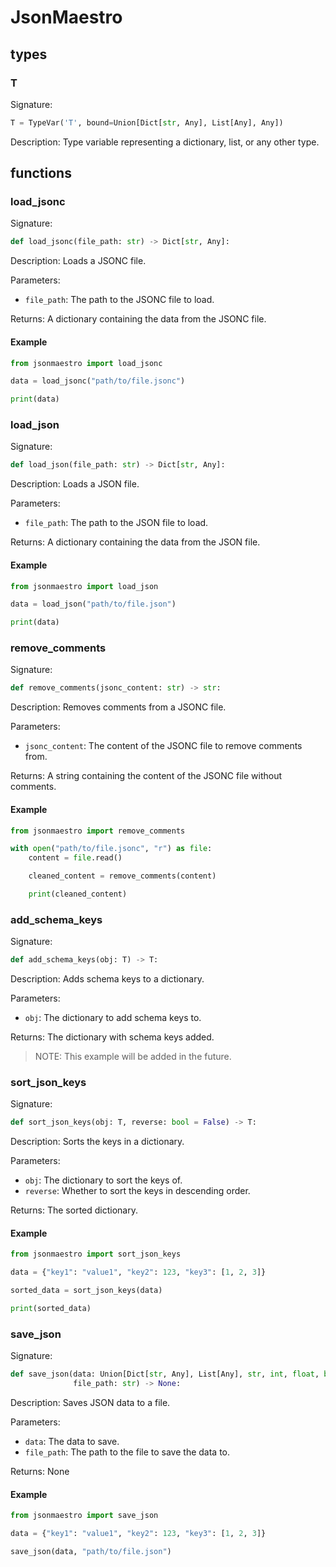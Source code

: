 
# JsonMaestro

## types

### T

Signature:

```python
T = TypeVar('T', bound=Union[Dict[str, Any], List[Any], Any])
```

Description:
Type variable representing a dictionary, list, or any other type.

## functions

### load_jsonc

Signature:

```python
def load_jsonc(file_path: str) -> Dict[str, Any]:
```

Description:
Loads a JSONC file.

Parameters:

- `file_path`: The path to the JSONC file to load.

Returns:
A dictionary containing the data from the JSONC file.

#### Example

```python
from jsonmaestro import load_jsonc

data = load_jsonc("path/to/file.jsonc")

print(data)
```

### load_json

Signature:

```python
def load_json(file_path: str) -> Dict[str, Any]:
```

Description:
Loads a JSON file.

Parameters:

- `file_path`: The path to the JSON file to load.

Returns:
A dictionary containing the data from the JSON file.

#### Example

```python
from jsonmaestro import load_json

data = load_json("path/to/file.json")

print(data)
```

### remove_comments

Signature:

```python
def remove_comments(jsonc_content: str) -> str:
```

Description:
Removes comments from a JSONC file.

Parameters:

- `jsonc_content`: The content of the JSONC file to remove comments from.

Returns:
A string containing the content of the JSONC file without comments.

#### Example

```python
from jsonmaestro import remove_comments

with open("path/to/file.jsonc", "r") as file:
    content = file.read()

    cleaned_content = remove_comments(content)

    print(cleaned_content)
```

### add_schema_keys

Signature:

```python
def add_schema_keys(obj: T) -> T:
```

Description:
Adds schema keys to a dictionary.

Parameters:

- `obj`: The dictionary to add schema keys to.

Returns:
The dictionary with schema keys added.

>NOTE:
>This example will be added in the future.

### sort_json_keys

Signature:

```python
def sort_json_keys(obj: T, reverse: bool = False) -> T:
```

Description:
Sorts the keys in a dictionary.

Parameters:

- `obj`: The dictionary to sort the keys of.
- `reverse`: Whether to sort the keys in descending order.

Returns:
The sorted dictionary.

#### Example

```python
from jsonmaestro import sort_json_keys

data = {"key1": "value1", "key2": 123, "key3": [1, 2, 3]}

sorted_data = sort_json_keys(data)

print(sorted_data)
```

### save_json

Signature:

```python
def save_json(data: Union[Dict[str, Any], List[Any], str, int, float, bool],
              file_path: str) -> None:
```

Description:
Saves JSON data to a file.

Parameters:

- `data`: The data to save.
- `file_path`: The path to the file to save the data to.

Returns:
None

#### Example

```python
from jsonmaestro import save_json

data = {"key1": "value1", "key2": 123, "key3": [1, 2, 3]}

save_json(data, "path/to/file.json")
```